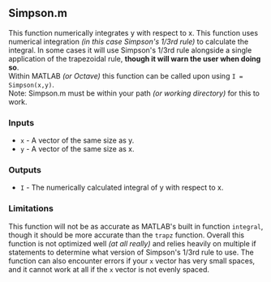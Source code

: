## Simpson.m
This function numerically integrates y with respect to x. This function uses numerical integration *(in this case Simpson's 1/3rd rule)* to calculate the integral. In some cases it will use Simpson's 1/3rd rule alongside a single application of the trapezoidal rule, **though it will warn the user when doing so**.  
Within MATLAB *(or Octave)* this function can be called upon using `I = Simpson(x,y)`.  
Note: Simpson.m must be within your path *(or working directory)* for this to work.

### Inputs
* `x` - A vector of the same size as y.
* `y` - A vector of the same size as x.

### Outputs
* `I` - The numerically calculated integral of y with respect to x.

### Limitations
This function will not be as accurate as MATLAB's built in function `integral`, though it should be more accurate than the `trapz` function. Overall this function is not optimized well *(at all really)* and relies heavily on multiple if statements to determine what version of Simpson's 1/3rd rule to use. The function can also encounter errors if your `x` vector has very small spaces, and it cannot work at all if the `x` vector is not evenly spaced. 